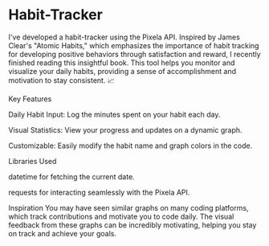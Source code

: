 # Habit-Tracker
I've developed a habit-tracker using the Pixela API. Inspired by James Clear's "Atomic Habits," which emphasizes the importance of habit tracking for developing positive behaviors through satisfaction and reward, I recently finished reading this insightful book. This tool helps you monitor and visualize your daily habits, providing a sense of accomplishment and motivation to stay consistent. 📈

Key Features

Daily Habit Input: Log the minutes spent on your habit each day.

Visual Statistics: View your progress and updates on a dynamic graph.

Customizable: Easily modify the habit name and graph colors in the code.

Libraries Used

datetime for fetching the current date.

requests for interacting seamlessly with the Pixela API.


Inspiration
You may have seen similar graphs on many coding platforms, which track contributions and motivate you to code daily. The visual feedback from these graphs can be incredibly motivating, helping you stay on track and achieve your goals.

